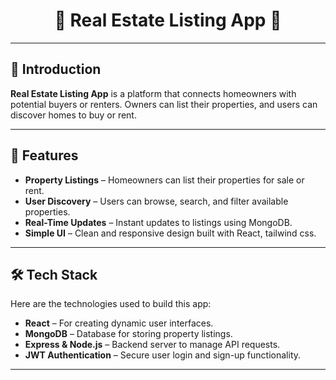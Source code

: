 <h1 align="center">🏡 Real Estate Listing App 🏡</h1>

---

## 🚀 Introduction

**Real Estate Listing App** is a platform that connects homeowners with potential buyers or renters. Owners can list their properties, and users can discover homes to buy or rent.

---

## 🌟 Features

- **Property Listings** – Homeowners can list their properties for sale or rent.
- **User Discovery** – Users can browse, search, and filter available properties.
- **Real-Time Updates** – Instant updates to listings using MongoDB.
- **Simple UI** – Clean and responsive design built with React, tailwind css.

---

## 🛠️ Tech Stack

Here are the technologies used to build this app:

- **React** – For creating dynamic user interfaces.
- **MongoDB** – Database for storing property listings.
- **Express & Node.js** – Backend server to manage API requests.
- **JWT Authentication** – Secure user login and sign-up functionality.

---
